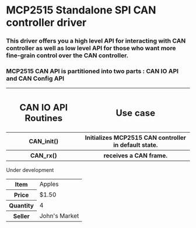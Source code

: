 <h1>MCP2515 Standalone SPI CAN controller driver</h1>
<h3> This driver offers you a high level API for interacting with CAN controller as well as low level API for those who want more fine-grain control over the CAN controller. </h3>
<h3> MCP2515 CAN API is partitioned into two parts : CAN IO API and CAN Config API</h3>

<table>
    <tr>
        <th><h2>CAN IO API Routines</h2></th>
        <th><h2>Use case</h2></th>
    </tr>
    <tr>
        <th>CAN_init()</th>
        <th>Initializes MCP2515 CAN controller in default state.</th>
    </tr>
    <tr>
        <th>CAN_rx()</th>
        <th>receives a CAN frame.</th>
    </tr>
        

    


  
</table>

<p>Under development</p>

<table>
    <tr>
        <th>Item</th>
        <td>Apples</td>
    </tr>
    <tr>
        <th>Price</th>
        <td>$1.50</td>
    </tr>
    <tr>
        <th>Quantity</th>
        <td>4</td>
    </tr>
    <tr>
        <th>Seller</th>
        <td>John's Market</td>
    </tr>
</table>
